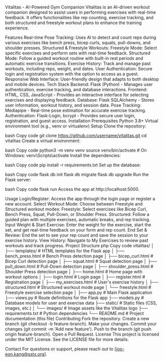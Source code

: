 Vitalitas - AI-Powered Gym Companion
Vitalitas is an AI-driven workout companion designed to assist users in performing exercises with real-time feedback. It offers functionalities like rep counting, exercise tracking, and both structured and freestyle workout plans to enhance the training experience.

Features
Real-time Pose Tracking: Uses AI to detect and count reps during various exercises like bench press, bicep curls, squats, pull-downs, and shoulder presses.
Structured & Freestyle Workouts:
Freestyle Mode: Select specific exercises and perform sets with real-time feedback.
Structured Mode: Follow a guided workout routine with built-in rest periods and automatic exercise transitions.
Exercise History: Track and manage past workouts, including reps, weight, and dates.
User Authentication: Secure login and registration system with the option to access as a guest.
Responsive Web Interface: User-friendly design that adapts to both desktop and mobile devices.
Tech Stack
Backend: Flask (Python) - Manages user authentication, exercise tracking, and database interactions.
Frontend: HTML, CSS, JavaScript - Provides an interactive interface for selecting exercises and displaying feedback.
Database: Flask SQLAlchemy - Stores user information, workout history, and session data.
Pose Tracking: Mediapipe - Real-time pose estimation for accurate exercise tracking.
Authentication: Flask-Login, bcrypt - Provides secure user login, registration, and guest access.
Installation
Prerequisites
Python 3.8+
Virtual environment tool (e.g., venv or virtualenv)
Setup
Clone the repository:

bash
Copy code
git clone https://github.com/username/vitalitas.git
cd vitalitas
Create a virtual environment:

bash
Copy code
python3 -m venv venv
source venv/bin/activate  # On Windows: venv\Scripts\activate
Install the dependencies:

bash
Copy code
pip install -r requirements.txt
Set up the database:

bash
Copy code
flask db init
flask db migrate
flask db upgrade
Run the Flask server:

bash
Copy code
flask run
Access the app at http://localhost:5000.

Usage
Login/Register: Access the app through the login page or register a new account.
Select Workout Mode: Choose between Freestyle and Structured workout modes:
Freestyle: Select exercises like Bicep Curl, Bench Press, Squat, Pull-Down, or Shoulder Press.
Structured: Follow a guided plan with multiple exercises, automatic breaks, and rep tracking.
Input Weight & Start Exercise: Enter the weight for the exercise, start the set, and get real-time feedback on your form and rep count.
End Set & Review: End the set to see your rep count and save the session to your exercise history.
View History: Navigate to My Exercises to review past workouts and track progress.
Project Structure
php
Copy code
vitalitas/
│
├── templates/            # HTML templates for the Flask app
│   ├── bench_press.html  # Bench Press detection page
│   ├── bicep_curl.html   # Bicep Curl detection page
│   ├── squat.html        # Squat detection page
│   ├── pull_down.html    # Pull-Down detection page
│   ├── shoulder_press.html # Shoulder Press detection page
│   ├── home.html         # Home page with workout options
│   ├── login.html        # Login page
│   ├── register.html     # Registration page
│   ├── my_exercises.html # User's exercise history
│   ├── structured.html   # Structured workout mode page
│   └── freestyle.html    # Freestyle exercise selection page
│
├── app.py                # Main Flask application
├── views.py              # Route definitions for the Flask app
├── models.py             # Database models for user and exercise data
├── static/               # Static files (CSS, images, etc.)
│   └── images/           # Image assets like the Vitalitas logo
├── requirements.txt      # Python dependencies
└── README.md             # Project documentation (this file)
Contributing
Fork the repository.
Create a new branch (git checkout -b feature-branch).
Make your changes.
Commit your changes (git commit -m 'Add new feature').
Push to the branch (git push origin feature-branch).
Open a Pull Request.
License
This project is licensed under the MIT License. See the LICENSE file for more details.

Contact
For questions or support, please reach out to [joo-eon.kang@sstx.org].
